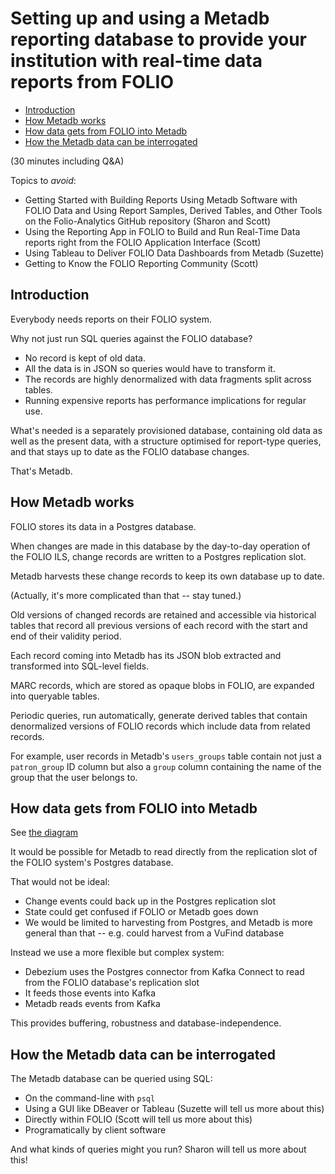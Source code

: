 # Setting up and using a Metadb reporting database to provide your institution with real-time data reports from FOLIO

<!-- md2toc -l 2 intro-to-metadb--outline.md -->
* [Introduction](#introduction)
* [How Metadb works](#how-metadb-works)
* [How data gets from FOLIO into Metadb](#how-data-gets-from-folio-into-metadb)
* [How the Metadb data can be interrogated](#how-the-metadb-data-can-be-interrogated)


(30 minutes including Q&A)

Topics to _avoid_:
* Getting Started with Building Reports Using Metadb Software with FOLIO Data and Using Report Samples, Derived Tables, and Other Tools on the Folio-Analytics GitHub repository (Sharon and Scott)
* Using the Reporting App in FOLIO to Build and Run Real-Time Data reports right from the FOLIO Application Interface (Scott)
* Using Tableau to Deliver FOLIO Data Dashboards from Metadb (Suzette)
* Getting to Know the FOLIO Reporting Community (Scott)


## Introduction

Everybody needs reports on their FOLIO system.

Why not just run SQL queries against the FOLIO database?
* No record is kept of old data.
* All the data is in JSON so queries would have to transform it.
* The records are highly denormalized with data fragments split across tables.
* Running expensive reports has performance implications for regular use.

What's needed is a separately provisioned database, containing old data as well as the present data, with a structure optimised for report-type queries, and that stays up to date as the FOLIO database changes.

That's Metadb.


## How Metadb works

FOLIO stores its data in a Postgres database.

When changes are made in this database by the day-to-day operation of the FOLIO ILS, change records are written to a Postgres replication slot.

Metadb harvests these change records to keep its own database up to date.

(Actually, it's more complicated than that -- stay tuned.)

Old versions of changed records are retained and accessible via historical tables that record all previous versions of each record with the start and end of their validity period.

Each record coming into Metadb has its JSON blob extracted and transformed into SQL-level fields.

MARC records, which are stored as opaque blobs in FOLIO, are expanded into queryable tables.

Periodic queries, run automatically, generate derived tables that contain denormalized versions of FOLIO records which include data from related records.

For example, user records in Metadb's `users_groups` table contain not just a `patron_group` ID column but also a `group` column containing the name of the group that the user belongs to.


## How data gets from FOLIO into Metadb

See [the diagram](https://docs.google.com/presentation/d/1405stn-Vtjw2RA3nYQ9C8bEFytmv6Le6gRhTNFwEBI4/edit#slide=id.p)

It would be possible for Metadb to read directly from the replication slot of the FOLIO system's Postgres database.

That would not be ideal:
* Change events could back up in the Postgres replication slot
* State could get confused if FOLIO or Metadb goes down
* We would be limited to harvesting from Postgres, and Metadb is more general than that -- e.g. could harvest from a VuFind database

Instead we use a more flexible but complex system:
* Debezium uses the Postgres connector from Kafka Connect to read from the FOLIO database's replication slot
* It feeds those events into Kafka
* Metadb reads events from Kafka

This provides buffering, robustness and database-independence.


## How the Metadb data can be interrogated

The Metadb database can be queried using SQL:
* On the command-line with `psql`
* Using a GUI like DBeaver or Tableau (Suzette will tell us more about this)
* Directly within FOLIO (Scott will tell us more about this)
* Programatically by client software

And what kinds of queries might you run? Sharon will tell us more about this!



